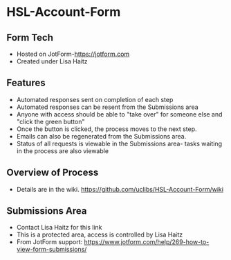# HSL-Account-Form

## Form Tech
- Hosted on JotForm-https://jotform.com
- Created under Lisa Haitz

## Features
- Automated responses sent on completion of each step
- Automated responses can be resent from the Submissions area
- Anyone with access should be able to "take over" for someone else and "click the green button"
- Once the button is clicked, the process moves to the next step.
- Emails can also be regenerated from the Submissions area.
- Status of all requests is viewable in the Submissions area- tasks waiting in the process are also viewable
## Overview of Process
- Details are in the wiki. <https://github.com/uclibs/HSL-Account-Form/wiki>
## Submissions Area
- Contact Lisa Haitz for this link
- This is a protected area, access is controlled by Lisa Haitz
- From JotForm support: <https://www.jotform.com/help/269-how-to-view-form-submissions/>

